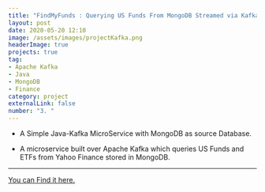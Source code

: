 ```yaml
---
title: "FindMyFunds : Querying US Funds From MongoDB Streamed via Kafka"
layout: post
date: 2020-05-20 12:10
image: /assets/images/projectKafka.png
headerImage: true
projects: true
tag:
- Apache Kafka
- Java
- MongoDB
- Finance
category: project
externalLink: false
number: "3. "
---
```


- A Simple Java-Kafka MicroService with MongoDB as source Database.

- A microservice built over Apache Kafka which queries US Funds and ETFs from Yahoo Finance stored in MongoDB.

<hr class="rounded">

[You can Find it here.](https://github.com/almique/FindMyFunds)